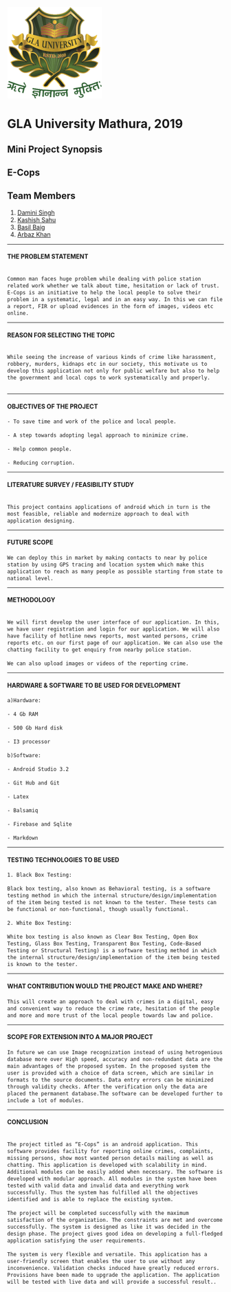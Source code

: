 ﻿![gla university logo](./images/uni_logo.png)

# GLA University Mathura, 2019  

## Mini Project Synopsis  

## E-Cops

## Team Members  

1. [Damini Singh](https://github.com/daminisingh97)
2. [Kashish Sahu](https://github.com/kashish459)
3. [Basil Baig](https://github.com/basilbaig)
4. [Arbaz Khan](https://github.com/arbaz987)

___  

#### THE PROBLEM STATEMENT

```

Common man faces huge problem while dealing with police station related work whether we talk about time, hesitation or lack of trust. E-Cops is an initiative to help the local people to solve their problem in a systematic, legal and in an easy way. In this we can file a report, FIR or upload evidences in the form of images, videos etc online.
```

___

#### REASON FOR SELECTING THE TOPIC

```

While seeing the increase of various kinds of crime like harassment, robbery, murders, kidnaps etc in our society, this motivate us to develop this application not only for public welfare but also to help the government and local cops to work systematically and properly.
 
```

___

#### OBJECTIVES OF THE PROJECT

```
- To save time and work of the police and local people.

- A step towards adopting legal approach to minimize crime.

- Help common people.

- Reducing corruption.

```

___

#### LITERATURE SURVEY / FEASIBILITY STUDY

```

This project contains applications of android which in turn is the most feasible, reliable and modernize approach to deal with application designing.

```

___  

#### FUTURE SCOPE

```
We can deploy this in market by making contacts to near by police station by using GPS tracing and location system which make this application to reach as many people as possible starting from state to national level.
```

___  

#### METHODOLOGY

```

We will first develop the user interface of our application. In this, we have user registration and login for our application. We will also have facility of hotline news reports, most wanted persons, crime reports etc. on our first page of our application. We can also use the chatting facility to get enquiry from nearby police station.

We can also upload images or videos of the reporting crime.

```

___  

#### HARDWARE & SOFTWARE TO BE USED FOR DEVELOPMENT

```
a)Hardware:

- 4 Gb RAM

- 500 Gb Hard disk

- I3 processor

b)Software:

- Android Studio 3.2

- Git Hub and Git

- Latex

- Balsamiq

- Firebase and Sqlite

- Markdown
```

___  

#### TESTING TECHNOLOGIES TO BE USED  

```
1. Black Box Testing:

Black box testing, also known as Behavioral testing, is a software testing method in which the internal structure/design/implementation of the item being tested is not known to the tester. These tests can be functional or non-functional, though usually functional.

2. White Box Testing:

White box testing is also known as Clear Box Testing, Open Box Testing, Glass Box Testing, Transparent Box Testing, Code-Based Testing or Structural Testing) is a software testing method in which the internal structure/design/implementation of the item being tested is known to the tester.

```

___  

#### WHAT CONTRIBUTION WOULD THE PROJECT MAKE AND WHERE?
```
This will create an approach to deal with crimes in a digital, easy and convenient way to reduce the crime rate, hesitation of the people and more and more trust of the local people towards law and police.
```

___

#### SCOPE FOR EXTENSION INTO A MAJOR PROJECT

```
In future we can use Image recognization instead of using hetrogenious database more over High speed, accuracy and non-redundant data are the main advantages of the proposed system. In the proposed system the user is provided with a choice of data screen, which are similar in formats to the source documents. Data entry errors can be minimized through validity checks. After the verification only the data are placed the permanent database.The software can be developed further to include a lot of modules.
```
___

#### CONCLUSION

```

The project titled as “E-Cops” is an android application. This software provides facility for reporting online crimes, complaints, missing persons, show most wanted person details mailing as well as chatting. This application is developed with scalability in mind. Additional modules can be easily added when necessary. The software is developed with modular approach. All modules in the system have been tested with valid data and invalid data and everything work successfully. Thus the system has fulfilled all the objectives identified and is able to replace the existing system.

The project will be completed successfully with the maximum satisfaction of the organization. The constraints are met and overcome successfully. The system is designed as like it was decided in the design phase. The project gives good idea on developing a full-fledged application satisfying the user requirements.

The system is very flexible and versatile. This application has a user-friendly screen that enables the user to use without any inconvenience. Validation checks induced have greatly reduced errors. Provisions have been made to upgrade the application. The application will be tested with live data and will provide a successful result..
```
